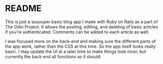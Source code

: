 # README

This is just a suuuuper basic blog app I made with Ruby on Rails as a part of The Odin Project. It allows the posting, editing, and deleting of basic articles if you're authenticated. Comments can be added to each article as well.

I was focused more on the back-end and making sure the different parts of the app work, rather than the CSS at this time. So the app itself looks really basic. I may update the UI at a later time to make things look nicer, but currently the back end all functions as it should.
